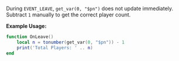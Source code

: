 During `EVENT_LEAVE`, `get_var(0, "$pn")` does not update immediately.
Subtract `1` manually to get the correct player count.

**Example Usage:**
```lua
function OnLeave()
    local n = tonumber(get_var(0, "$pn")) - 1
    print('Total Players: ' .. n)
end
```